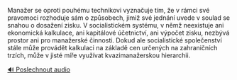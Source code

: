 
Manažer se oproti pouhému technikovi vyznačuje tím, že v rámci své pravomoci rozhoduje sám o způsobech, jimiž své jednání uvede v soulad se snahou o dosažení zisku. V socialistickém systému, v němž neexistuje ani ekonomická kalkulace, ani kapitálové účetnictví, ani výpočet zisku, nezbývá prostor ani pro manažerské činnosti. Dokud ale socialistické společenství stále může provádět kalkulaci na základě cen určených na zahraničních trzích, může v jisté míře využívat kvazimanažerskou hierarchii.

[🔊 Poslechnout audio](/data/7-paragraphs/audio/chapter_168/para_001-Manaer-se-oproti-pouhmu-technikovi-vyznauje-tm.mp3)
